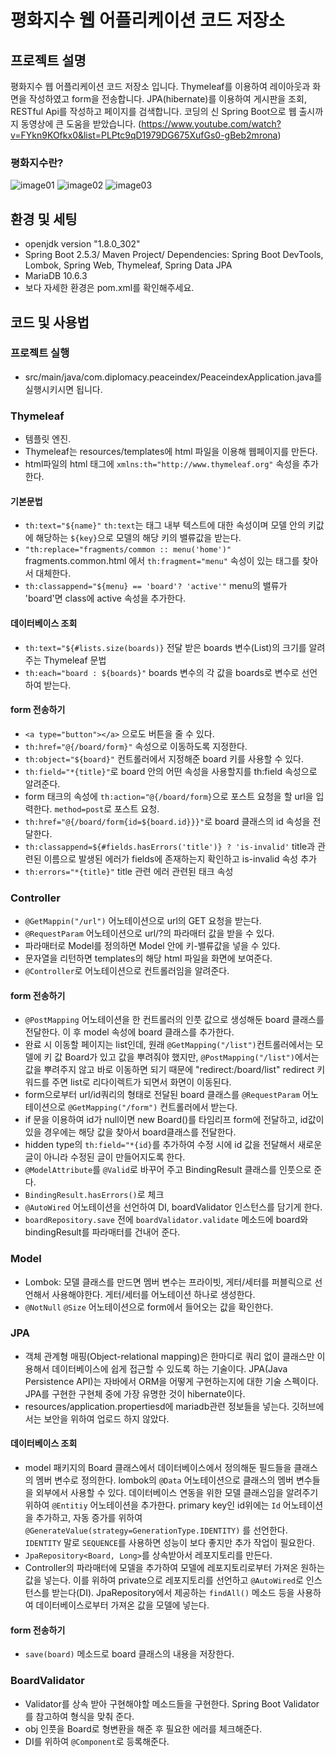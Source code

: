 # 평화지수 웹 어플리케이션 코드 저장소 

## 프로젝트 설명
평화지수 웹 어플리케이션 코드 저장소 입니다. Thymeleaf를 이용하여 레이아웃과 화면을 작성하였고 form을 전송합니다. JPA(hibernate)를 이용하여 게시판을 조회, RESTful Api를 작성하고 페이지를 검색합니다. 코딩의 신 Spring Boot으로 웹 출시까지 동영상에 큰 도움을 받았습니다.
(https://www.youtube.com/watch?v=FYkn9KOfkx0&list=PLPtc9qD1979DG675XufGs0-gBeb2mrona)

### 평화지수란?
![image01](https://user-images.githubusercontent.com/50201956/128863840-92bd9aa7-d1dd-42c8-97b9-b528e3779cec.png)
![image02](https://user-images.githubusercontent.com/50201956/128863872-be0189ce-b5e4-41bb-a1a0-08db472d3fe2.png)
![image03](https://user-images.githubusercontent.com/50201956/128863881-27db5334-115d-4544-bb9a-5eb084a2632b.png)

## 환경 및 세팅
* openjdk version "1.8.0_302"
* Spring Boot 2.5.3/ Maven Project/ Dependencies: Spring Boot DevTools, Lombok, Spring Web, Thymeleaf, Spring Data JPA
* MariaDB 10.6.3
* 보다 자세한 환경은 pom.xml를 확인해주세요.

## 코드 및 사용법

### 프로젝트 실행
* src/main/java/com.diplomacy.peaceindex/PeaceindexApplication.java를 실행시키시면 됩니다.

### Thymeleaf
* 템플릿 엔진.
* Thymeleaf는 resources/templates에 html 파일을 이용해 웹페이지를 만든다.
* html파일의 html 태그에 `xmlns:th="http://www.thymeleaf.org"` 속성을 추가한다.
#### 기본문법
* `th:text="${name}"` `th:text`는 태그 내부 텍스트에 대한 속성이며 모델 안의 키값에 해당하는 `${key}`으로 모델의 해당 키의 밸류값을 받는다.
* `"th:replace="fragments/common :: menu('home')"` fragments.common.html 에서 `th:fragment="menu"` 속성이 있는 태그를 찾아서 대체한다. 
* `th:classappend="${menu} == 'board'? 'active'"` menu의 밸류가 'board'면 class에 active 속성을 추가한다. 
#### 데이터베이스 조회
* `th:text="${#lists.size(boards)}` 전달 받은 boards 변수(List)의 크기를 알려주는 Thymeleaf 문법 
* `th:each="board : ${boards}"` boards 변수의 각 값을 boards로 변수로 선언하여 받는다.
#### form 전송하기
* `<a type="button"></a>` 으로도 버튼을 줄 수 있다. 
* `th:href="@{/board/form}"` 속성으로 이동하도록 지정한다.
* `th:object="${board}"` 컨트롤러에서 지정해준 board 키를 사용할 수 있다.
* `th:field="*{title}"`로 board 안의 어떤 속성을 사용할지를 th:field 속성으로 알려준다.
* form 태크의 속성에 `th:action="@{/board/form}`으로 포스트 요청을 할 url을 입력한다. `method=post`로 포스트 요청. 
* `th:href="@{/board/form{id=${board.id}}}"`로 board 클래스의 id 속성을 전달한다. 
* `th:classappend=${#fields.hasErrors('title')} ? 'is-invalid'` title과 관련된 이름으로 발생된 에러가 fields에 존재하는지 확인하고 is-invalid 속성 추가
* `th:errors="*{title}"` title 관련 에러 관련된 태크 속성

### Controller
* `@GetMappin("/url")` 어노테이션으로 url의 GET 요청을 받는다.
* `@RequestParam` 어노테이션으로 url/?의 파라매터 값을 받을 수 있다.
* 파라매터로 Model를 정의하면 Model 안에 키-밸류값을 넣을 수 있다.
* 문자열을 리턴하면 templates의 해당 html 파일을 화면에 보여준다. 
* `@Controller`로 어노테이션으로 컨트롤러임을 알려준다.
#### form 전송하기
* `@PostMapping` 어노테이션을 한 컨트롤러의 인풋 값으로 생성해둔 board 클래스를 전달한다. 이 후 model 속성에 board 클래스를 추가한다.
* 완료 시 이동할 페이지는 list인데, 원래 `@GetMapping("/list")`컨트롤러에서는 모델에 키 값 Board가 있고 값을 뿌려줘야 했지만, `@PostMapping("/list")`에서는 값을 뿌려주지 않고 바로 이동하면 되기 때문에 "redirect:/board/list" redirect 키워드를 주면 list로 리다이렉트가 되면서 화면이 이동된다. 
* form으로부터 url/id쿼리의 형태로 전달된 board 클래스를 `@RequestParam` 어노테이션으로 `@GetMapping("/form")` 컨트롤러에서 받는다.
* if 문을 이용하여 id가 null이면 new Board()를 타임리프 form에 전달하고, id값이 있을 경우에는 해당 값을 찾아서 board클래스를 전달한다. 
* hidden type의 `th:field="*{id}`를 추가하여 수정 시에 id 값을 전달해서 새로운 글이 아니라 수정된 글이 만들어지도록 한다. 
* `@ModelAttribute`를 `@Valid`로 바꾸어 주고 BindingResult 클래스를 인풋으로 준다. 
* `BindingResult.hasErrors()`로 체크
* `@AutoWired` 어노테이션을 선언하여 DI, boardValidator 인스턴스를 담기게 한다. 
* `boardRepository.save` 전에 `boardValidator.validate` 메소드에 board와 bindingResult를 파라매터를 건내어 준다. 

### Model
* Lombok: 모델 클래스를 만드면 멤버 변수는 프라이빗, 게터/세터를 퍼블릭으로 선언해서 사용해야한다. 게터/세터를 어노테이션 하나로 생성한다. 
* `@NotNull` `@Size` 어노테이션으로 form에서 들어오는 값을 확인한다. 

### JPA
* 객체 관계형 매핑(Object-relational mapping)은 한마디로 쿼리 없이 클래스만 이용해서 데이터베이스에 쉽게 접근할 수 있도록 하는 기술이다. JPA(Java Persistence API)는 자바에서 ORM을 어떻게 구현하는지에 대한 기술 스펙이다. JPA를 구현한 구현체 중에 가장 유명한 것이 hibernate이다.
* resources/application.propertiesd에 mariadb관련 정보들을 넣는다. 깃허브에서는 보안을 위하여 업로드 하지 않았다.
#### 데이터베이스 조회
* model 패키지의 Board 클래스에서 데이터베이스에서 정의해둔 필드들을 클래스의 멤버 변수로 정의한다. lombok의 `@Data` 어노테이션으로 클래스의 멤버 변수들을 외부에서 사용할 수 있다. 데이터베이스 연동을 위한 모델 클래스임을 알려주기 위하여 `@Entitiy` 어노테이션을 추가한다. primary key인 id위에는 `Id` 어노테이션을 추가하고, 자동 증가를 위하여 `@GenerateValue(strategy=GenerationType.IDENTITY)` 를 선언한다. `IDENTITY` 말로 `SEQUENCE`를 사용하면 성능이 보다 좋지만 추가 작업이 필요한다.  
* `JpaRepository<Board, Long>`를 상속받아서 레포지토리를 만든다.
* Controller의 파라매터에 모델을 추가하여 모델에 레포지토리로부터 가져온 원하는 값을 넣는다. 이를 위하여 private으로 레포지토리를 선언하고 `@AutoWired`로 인스턴스를 받는다(DI). JpaRepository에서 제공하는 `findAll()` 메소드 등을 사용하여 데이터베이스로부터 가져온 값을 모델에 넣는다.
#### form 전송하기
* `save(board)` 메소드로 board 클래스의 내용을 저장한다.

### BoardValidator
* Validator를 상속 받아 구현해야할 메소드들을 구현한다. Spring Boot Validator를 참고하여 형식을 맞춰 준다.
* obj 인풋을 Board로 형변환을 해준 후 필요한 에러를 체크해준다. 
* DI를 위하여 `@Component`로 등록해준다. 
